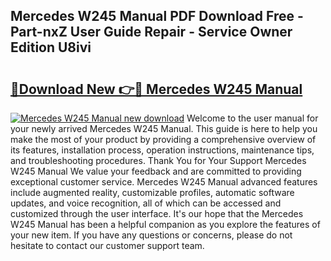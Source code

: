 ## Mercedes W245 Manual PDF Download Free - Part-nxZ User Guide Repair - Service Owner Edition U8ivi

# <h2><a href="http://bc98864.oget.top/?id=Mercedes+W245+Manual">🔗Download New 👉🔴 Mercedes W245 Manual</a></h2>

[![Mercedes W245 Manual new download](https://i.imgur.com/5g1atiW.png)](http://bc98864.oget.top/?id=Mercedes+W245+Manual)
Welcome to the user manual for your newly arrived Mercedes W245 Manual. This guide is here to help you make the most of your product by providing a comprehensive overview of its features, installation process, operation instructions, maintenance tips, and troubleshooting procedures. Thank You for Your Support Mercedes W245 Manual We value your feedback and are committed to providing exceptional customer service. Mercedes W245 Manual advanced features include augmented reality, customizable profiles, automatic software updates, and voice recognition, all of which can be accessed and customized through the user interface. It's our hope that the Mercedes W245 Manual has been a helpful companion as you explore the features of your new item. If you have any questions or concerns, please do not hesitate to contact our customer support team.
